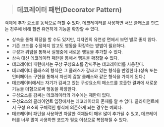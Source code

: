 > ## 데코레이터 패턴(Decorator Pattern)
객체에 추가 요소를 동적으로 더할 수 있다. 데코레이터를 사용하면 서브 클래스를 만드는 경우에 비해 훨씬 유연하게 기능을 확장할 수 있다.

+ 상속을 통해 확장을 할 수도 있지만, 디자인의 유연성 면에서 보면 별로 좋지 않다.
+ 기존 코드를 수정하지 않고도 행동을 확장하는 방법이 필요하다.
+ 구성과 위임을 통해서 실행중에 새로운 행동을 추가할 수 있다.
+ 상속 대신 데코레이터 패턴을 통해서 행동을 확장할 수 있다.
+ 데코레이터 패턴에서는 구상 구성요소를 감싸주는 데코레이터를 사용한다.
+ 데코레이터 클래스의 형식은 그 클래스가 감싸고 있는 형식을 반영한다.(상속 또는 인터페이스 구현을 통해서 자신이 감쌀 클래스와 같은 형식을 가지게 된다.)
+ 데코레이터에서는 자기가 감싸고 있는 구성요소의 메소드를 호출한 결과에 새로운 기능을 더함으로써 행동을 확장한다.
+ 구성요소를 감싸는 데코레이터의 개수에는 제한이 없다.
+ 구성요소의 클라이언트 입장에서는 데코레이터의 존재를 알 수 없다. 클라이언트에서 구성 요소의 구체적인 형식에 의존하게 되는 경우는 예외다.
+ 데코레이터 패턴을 사용하면 자잘한 객체들이 매우 많이 추가될 수 있고, 데코레이터를 너무 많이 사용하면 코드가 필요 이상으로 복잡해질 수 있다.
